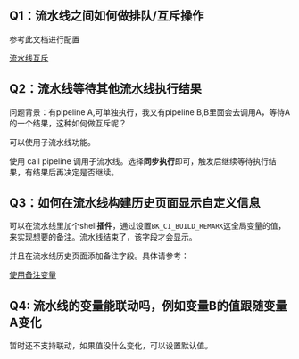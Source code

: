 ## Q1：流水线之间如何做排队/互斥操作

参考此文档进行配置

[流水线互斥](https://docs.bkci.net/tutorials/scene/pipeline-exclusion-queue)



## Q2：流水线等待其他流水线执行结果

问题背景：有pipeline A,可单独执行，我又有pipeline B,B里面会去调用A，等待A的一个结果，这种如何做互斥呢？

可以使用子流水线功能。

使用 call pipeline 调用子流水线。选择**同步执行**即可，触发后继续等待执行结果，有结果后再决定是否继续。



## Q3：如何在流水线构建历史页面显示自定义信息

可以在流水线里加个shell**插件**，通过设置`BK_CI_BUILD_REMARK`这全局变量的值，来实现想要的备注。流水线结束了，该字段才会显示。

并且在流水线历史页面添加备注字段。具体请参考：

[使用备注变量](https://docs.bkci.net/services/pipelines/pipeline-variables/pipeline-variables-remark)



## Q4: 流水线的变量能联动吗，例如变量B的值跟随变量A变化

暂时还不支持联动，如果值没什么变化，可以设置默认值。